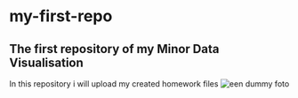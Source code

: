 # my-first-repo
## The first repository of my Minor Data Visualisation
In this repository i will upload my created homework files
![een dummy foto](img/dummy.jpeg)
